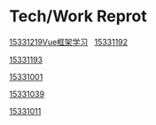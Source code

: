 # Tech/Work Reprot

[15331219Vue框架学习](https://github.com/lqAsuna/Vue_learning)
 
[15331192]()

[15331193]()

[15331001]()

[15331039]()

[15331011]()
